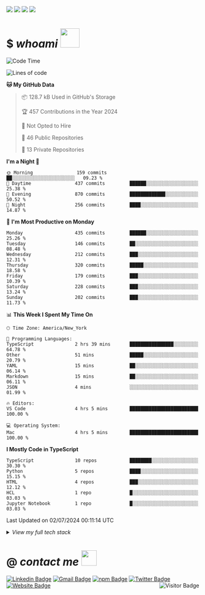 <a href="#"><img src="https://img.shields.io/badge/Full%20Stack-Developer-white?style=for-the-badge"></a>
<a href="#"><img src="https://img.shields.io/badge/DevOps-Engineer-white?style=for-the-badge"></a>
<a href="#"><img src="https://img.shields.io/badge/Open%20Source-Advocate-white?style=for-the-badge"></a>
<a href="#"><img src="https://img.shields.io/badge/Clean%20Code-Fanatic-white?style=for-the-badge"></a>

# $ _whoami_ <img src="https://mariajandersen.com/wp-content/uploads/2019/03/gladkunde_gif.gif" width="50">

<!--START_SECTION:waka-->
![Code Time](http://img.shields.io/badge/Code%20Time-1%2C154%20hrs%2038%20mins-blue)

![Lines of code](https://img.shields.io/badge/From%20Hello%20World%20I%27ve%20Written-1.8%20million%20lines%20of%20code-blue)

**🐱 My GitHub Data** 

> 📦 128.7 kB Used in GitHub's Storage 
 > 
> 🏆 457 Contributions in the Year 2024
 > 
> 🚫 Not Opted to Hire
 > 
> 📜 46 Public Repositories 
 > 
> 🔑 13 Private Repositories 
 > 
**I'm a Night 🦉** 

```text
🌞 Morning                159 commits         ██░░░░░░░░░░░░░░░░░░░░░░░   09.23 % 
🌆 Daytime                437 commits         ██████░░░░░░░░░░░░░░░░░░░   25.38 % 
🌃 Evening                870 commits         █████████████░░░░░░░░░░░░   50.52 % 
🌙 Night                  256 commits         ████░░░░░░░░░░░░░░░░░░░░░   14.87 % 
```
📅 **I'm Most Productive on Monday** 

```text
Monday                   435 commits         ██████░░░░░░░░░░░░░░░░░░░   25.26 % 
Tuesday                  146 commits         ██░░░░░░░░░░░░░░░░░░░░░░░   08.48 % 
Wednesday                212 commits         ███░░░░░░░░░░░░░░░░░░░░░░   12.31 % 
Thursday                 320 commits         █████░░░░░░░░░░░░░░░░░░░░   18.58 % 
Friday                   179 commits         ███░░░░░░░░░░░░░░░░░░░░░░   10.39 % 
Saturday                 228 commits         ███░░░░░░░░░░░░░░░░░░░░░░   13.24 % 
Sunday                   202 commits         ███░░░░░░░░░░░░░░░░░░░░░░   11.73 % 
```


📊 **This Week I Spent My Time On** 

```text
🕑︎ Time Zone: America/New_York

💬 Programming Languages: 
TypeScript               2 hrs 39 mins       ████████████████░░░░░░░░░   64.78 % 
Other                    51 mins             █████░░░░░░░░░░░░░░░░░░░░   20.79 % 
YAML                     15 mins             ██░░░░░░░░░░░░░░░░░░░░░░░   06.14 % 
Markdown                 15 mins             ██░░░░░░░░░░░░░░░░░░░░░░░   06.11 % 
JSON                     4 mins              ░░░░░░░░░░░░░░░░░░░░░░░░░   01.99 % 

🔥 Editors: 
VS Code                  4 hrs 5 mins        █████████████████████████   100.00 % 

💻 Operating System: 
Mac                      4 hrs 5 mins        █████████████████████████   100.00 % 
```

**I Mostly Code in TypeScript** 

```text
TypeScript               10 repos            ████████░░░░░░░░░░░░░░░░░   30.30 % 
Python                   5 repos             ████░░░░░░░░░░░░░░░░░░░░░   15.15 % 
HTML                     4 repos             ███░░░░░░░░░░░░░░░░░░░░░░   12.12 % 
HCL                      1 repo              █░░░░░░░░░░░░░░░░░░░░░░░░   03.03 % 
Jupyter Notebook         1 repo              █░░░░░░░░░░░░░░░░░░░░░░░░   03.03 % 
```




 Last Updated on 02/07/2024 00:11:14 UTC
<!--END_SECTION:waka-->

<details>
  <summary><i>View my full tech stack</i></summary>

  <table>
  <tr>
    <td>syntax</td>
    <td>
      
  [![#](https://img.shields.io/badge/-JavaScript-F7DF1E?style=flat-square&logo=javascript&logoColor=black)](#) [![#](https://img.shields.io/badge/-TypeScript-007ACC?style=flat-square&logo=typescript)](#) [![#](https://img.shields.io/badge/-Python-3776AB?style=flat-square&logo=Python&logoColor=white)](#) [![#](https://img.shields.io/badge/-CSharp-00599C?style=flat-square&logo=c%20sharp)](#) [![#](https://img.shields.io/badge/-.NET-5C2D91?style=flat-square&logo=.net)](#) [![#](https://img.shields.io/badge/-Java-007396?style=flat-square&logo=java&logoColor=white)](#) [![#](https://img.shields.io/badge/-HTML5-E34F26?style=flat-square&logo=html5&logoColor=white)](#) [![#](https://img.shields.io/badge/-CSS3-1572B6?style=flat-square&logo=css3)](#) [![#](https://img.shields.io/badge/-Sass-CC6699?style=flat-square&logo=sass&logoColor=white)](#) [![#](https://img.shields.io/badge/-Markdown-black?style=flat-square&logo=markdown&logoColor=white)](#) [![#](https://img.shields.io/badge/-JSON-black?style=flat-square&logo=json&logoColor=white)](#)
      
  </td>
  </tr>
  <tr>
    <td>frontend</td>
    <td>
      
  [![#](https://img.shields.io/badge/-React-61DAFB?style=flat-square&logo=react&logoColor=black)](#) [![#](https://img.shields.io/badge/-Angular-DD0031?style=flat-square&logo=Angular)](#) [![#](https://img.shields.io/badge/-Material%20Design-757575?style=flat-square&logo=Material-Design&logoColor=white)](#) [![#](https://img.shields.io/badge/-Bootstrap-563D7C?style=flat-square&logo=bootstrap)](#) [![#](https://img.shields.io/badge/-Node.js-339933?style=flat-square&logo=Node.js&logoColor=white)](#) [![#](https://img.shields.io/badge/-Vue.js-4FC08D?style=flat-square&logo=vue.js&logoColor=white)](#) [![#](https://img.shields.io/badge/-jQuery-0769AD?style=flat-square&logo=jquery&logoColor=white)](#)
    </td>
  </tr>
  <tr>
    <td>backend</td>
    <td>
      
  [![#](https://img.shields.io/badge/-Django-092E20?style=flat-square&logo=django&logoColor=white)](#) [![#](https://img.shields.io/badge/-Flask-black?style=flat-square&logo=flask&logoColor=white)](#) [![#](https://img.shields.io/badge/-Spring-6DB33F?style=flat-square&logo=spring&logoColor=white)](#) [![#](https://img.shields.io/badge/-Ruby%20On%20Rails-CC0000?style=flat-square&logo=ruby-on-rails&logoColor=white)](#) [![#](https://img.shields.io/badge/-Swagger-85EA2D?style=flat-square&logo=swagger&logoColor=black)](#) |
    </td>
  </tr>
  <tr>
    <td>database</td>
    <td>
      
  [![#](https://img.shields.io/badge/-MongoDB-47A248?style=flat-square&logo=mongodb&logoColor=white)](#) [![#](https://img.shields.io/badge/-MySQL-4479A1?style=flat-square&logo=mysql&logoColor=white)](#) [![#](https://img.shields.io/badge/-Microsoft%20SQL%20Server-CC2927?style=flat-square&logo=microsoft-sql-server&logoColor=white)](#) [![#](https://img.shields.io/badge/-Oracle-F80000?style=flat-square&logo=oracle&logoColor=white)](#)  
    </td>
  </tr>
  <tr>
    <td>server</td>
    <td>
      
  [![#](https://img.shields.io/badge/-Digital%20Ocean-darkblue?style=flat-square&logo=digitalocean)](#) [![#](https://img.shields.io/badge/-Amazon%20AWS-232F3E?style=flat-square&logo=amazon-aws)](#) [![#](https://img.shields.io/badge/-Google%20Cloud-4285F4?style=flat-square&logo=google-cloud&logoColor=white)](#) [![#](https://img.shields.io/badge/-Red%20Hat%20Open%20Shift-EE0000?style=flat-square&logo=Red-Hat-Open-Shift)](#) [![#](https://img.shields.io/badge/-Firebase-FFCA28?style=flat-square&logo=firebase&logoColor=black)](#) [![#](https://img.shields.io/badge/-nginx-269539?style=flat-square&logo=nginx&logoColor=white)](#) [![#](https://img.shields.io/badge/-Apache-D22128?style=flat-square&logo=apache&logoColor=white)](#) 
    </td>
  </tr>
  <tr>
    <td>devops</td>
    <td>
      
  [![#](https://img.shields.io/badge/-Git-F05032?style=flat-square&logo=git&logoColor=white)](#) [![#](https://img.shields.io/badge/-GitHub-181717?style=flat-square&logo=github&logoColor=white)](#) [![#](https://img.shields.io/badge/-GitLab-FCA121?style=flat-square&logo=gitlab&logoColor=white)](#) [![#](https://img.shields.io/badge/-Jenkins-D24939?style=flat-square&logo=jenkins&logoColor=white)](#) [![#](https://img.shields.io/badge/-SonarQube-4E9BCD?style=flat-square&logo=sonarqube&logoColor=white)](#) [![#](https://img.shields.io/badge/-Subversion-809CC9?style=flat-square&logo=subversion&logoColor=white)](#) [![#](https://img.shields.io/badge/-Azure%20DevOps-0078D7?style=flat-square&logo=azure-devops&logoColor=white)](#) [![#](https://img.shields.io/badge/-Amazon%20AWS-232F3E?style=flat-square&logo=amazon-aws)](#)
    </td>
  </tr>
  <tr>
    <td>systems</td>
    <td> 
 
  [![#](https://img.shields.io/badge/-MacOS-999?style=flat-square&logo=apple&logoColor=white)](#) [![#](https://img.shields.io/badge/-Windows-0078D6?style=flat-square&logo=windows&logoColor=white)](#) [![#](https://img.shields.io/badge/-Ubuntu-E95420?style=flat-square&logo=ubuntu&logoColor=white)](#) [![#](https://img.shields.io/badge/-Debian-A81D33?style=flat-square&logo=debian&logoColor=white)](#) [![#](https://img.shields.io/badge/-Raspberry%20Pi-C51A4A?style=flat-square&logo=Raspberry-Pi)](#) [![#](https://img.shields.io/badge/-iPhone-black?style=flat-square&logo=ios&logoColor=white)](#) [![#](https://img.shields.io/badge/-Android-3DDC84?style=flat-square&logo=android&logoColor=white)](#)
    </td>
  </tr>  
  <tr>
    <td>tools</td>
    <td>
      
  [![#](https://img.shields.io/badge/-Docker-2496ED?style=flat-square&logo=docker&logoColor=white)](#) [![#](https://img.shields.io/badge/-Visual%20Studio%20Code-4E9BCD?style=flat-square&logo=visual-studio-code&logoColor=white)](#) [![#](https://img.shields.io/badge/-Visual%20Studio-5C2D91?style=flat-square&logo=visual-studio&logoColor=white)](#) [![#](https://img.shields.io/badge/-SonarLint-CC2026?style=flat-square&logo=sonarlint&logoColor=white)](#) [![#](https://img.shields.io/badge/-WebStorm-black?style=flat-square&logo=webstorm&logoColor=white)](#) [![#](https://img.shields.io/badge/-IntelliJ%20IDEA-black?style=flat-square&logo=intellij-idea&logoColor=white)](#) [![#](https://img.shields.io/badge/-PyCharm-black?style=flat-square&logo=pycharm&logoColor=white)](#) [![#](https://img.shields.io/badge/-Eclipse%20IDE-2C2255?style=flat-square&logo=eclipse-ide&logoColor=white)](#) [![#](https://img.shields.io/badge/-Atom-66595C?style=flat-square&logo=atom&logoColor=white)](#) [![#](https://img.shields.io/badge/-Jupyter-F37626?style=flat-square&logo=jupyter&logoColor=white)](#) [![#](https://img.shields.io/badge/-Postman-FF6C37?style=flat-square&logo=postman&logoColor=white)](#) [![#](https://img.shields.io/badge/-Apache%20Maven-C71A36?style=flat-square&logo=apache-maven&logoColor=white)](#) [![#](https://img.shields.io/badge/-Gradle-02303A?style=flat-square&logo=gradle&logoColor=white)](#) [![#](https://img.shields.io/badge/-Dynatrace-1496FF?style=flat-square&logo=dynatrace&logoColor=white)](#) [![#](https://img.shields.io/badge/-Lighthouse-F44B21?style=flat-square&logo=lighthouse&logoColor=white)](#) [![#](https://img.shields.io/badge/-Powershell-5391FE?style=flat-square&logo=powershell&logoColor=white)](#) [![#](https://img.shields.io/badge/-Vagrant-1563FF?style=flat-square&logo=vagrant&logoColor=white)](#) [![#](https://img.shields.io/badge/-Homebrew-FBB040?style=flat-square&logo=homebrew&logoColor=black)](#) [![#](https://img.shields.io/badge/-NuGet-004880?style=flat-square&logo=nuget&logoColor=white)](#) [![#](https://img.shields.io/badge/-npm-CB3837?style=flat-square&logo=npm&logoColor=white)](#) [![#](https://img.shields.io/badge/-Rally-CC092F?style=flat-square&logo=broadcom&logoColor=white)](#)  
    </td>
  </tr>
  </table>
</details>

# @ _contact me_ <img src="https://infoodmarketing.com/wp-content/uploads/2017/02/InboxSmall3.gif" width="40"></img>

<a href="https://linkedin.com/in/brignano"><img src="https://img.shields.io/badge/-brignano-white?style=flat-square&logo=Linkedin&logoColor=0077B5&link=https://linkedin.com/in/brignano" alt="Linkedin Badge"></img></a>
<a href="mailto:hi@brignano.io"><img src="https://img.shields.io/badge/-hi@brignano.io-white?style=flat-square&logo=Gmail&link=mailto:hi@brignano.io" alt="Gmail Badge"></img></a>
<a href="https://www.npmjs.com/package/brignano"><img src="https://img.shields.io/badge/-npx%20brignano-white?style=flat-square&logo=npm&logoColor=grey&link=https://www.npmjs.com/package/brignano" alt="npm Badge"></img></a>
<a href="https://twitter.com/brignano_"><img src="https://img.shields.io/badge/-@brignano__-white?style=flat-square&logo=twitter&link=https://twitter.com/brignano_" alt="Twitter Badge"></img></a>
<a href="https://brignano.io"><img src="https://img.shields.io/badge/-brignano.io-white?style=flat-square&logo=Google-Chrome&link=https://brignano.io" alt="Website Badge"></img></a>
<img align="right" src="https://visitor-badge.laobi.icu/badge?page_id=brignano.brignano" alt="Visitor Badge"></img>
